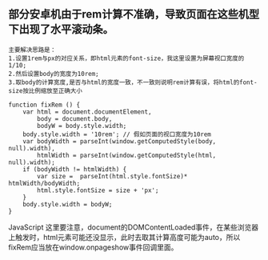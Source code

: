 ## 部分安卓机由于rem计算不准确，导致页面在这些机型下出现了水平滚动条。
    主要解决思路是：
    1.设置1rem与px的对应关系，即html元素的font-size，我这里设置为屏幕视口宽度的1/10;
    2.然后设置body的宽度为10rem;
    3.取body的计算宽度,是否与html的宽度一致，不一致则说明rem计算有误，将html的font-size按比例缩放至正确大小

```
function fixRem () {
    var html = document.documentElement,
        body = document.body,
        bodyW = body.style.width;
    body.style.width = '10rem'; // 假如页面的视口宽度为10rem
    var bodyWidth = parseInt(window.getComputedStyle(body, null).width),
        htmlWidth = parseInt(window.getComputedStyle(html, null).width);
    if (bodyWidth != htmlWidth) {
        var size =  parseInt(html.style.fontSize)* htmlWidth/bodyWidth;
        html.style.fontSize = size + 'px';
    }
    body.style.width = bodyW;
}

```


JavaScript
这里要注意，document的DOMContentLoaded事件，在某些浏览器上触发时，html元素可能还没显示，此时去取其计算高度可能为auto，所以fixRem应当放在window.onpageshow事件回调里面。
